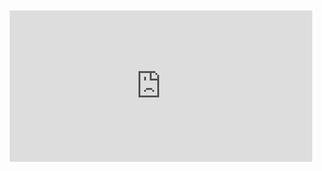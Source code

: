 <div style="position:relative;padding-bottom:48%; margin:10px">
    <iframe src="https://www.youtube.com/embed/3yHacLaIK7g?start=0" frameborder="0" allow="accelerometer; autoplay; encrypted-media; gyroscope; picture-in-picture" allowfullscreen 
    	style="position:absolute;width:100%;height:100%;"></iframe>
</div>

